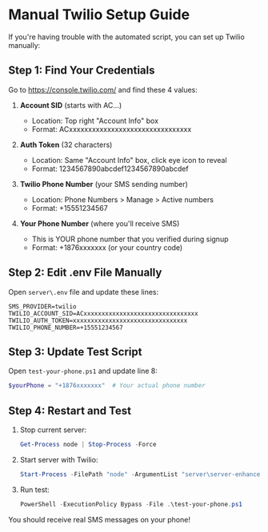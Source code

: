# Manual Twilio Setup Guide

If you're having trouble with the automated script, you can set up Twilio manually:

## Step 1: Find Your Credentials

Go to https://console.twilio.com/ and find these 4 values:

1. **Account SID** (starts with AC...)
   - Location: Top right "Account Info" box
   - Format: ACxxxxxxxxxxxxxxxxxxxxxxxxxxxxxxxx

2. **Auth Token** (32 characters)
   - Location: Same "Account Info" box, click eye icon to reveal
   - Format: 1234567890abcdef1234567890abcdef

3. **Twilio Phone Number** (your SMS sending number)
   - Location: Phone Numbers > Manage > Active numbers
   - Format: +15551234567

4. **Your Phone Number** (where you'll receive SMS)
   - This is YOUR phone number that you verified during signup
   - Format: +1876xxxxxxx (or your country code)

## Step 2: Edit .env File Manually

Open `server\.env` file and update these lines:

```env
SMS_PROVIDER=twilio
TWILIO_ACCOUNT_SID=ACxxxxxxxxxxxxxxxxxxxxxxxxxxxxxxxx
TWILIO_AUTH_TOKEN=xxxxxxxxxxxxxxxxxxxxxxxxxxxxxxxx
TWILIO_PHONE_NUMBER=+15551234567
```

## Step 3: Update Test Script

Open `test-your-phone.ps1` and update line 8:
```powershell
$yourPhone = "+1876xxxxxxx"  # Your actual phone number
```

## Step 4: Restart and Test

1. Stop current server:
   ```powershell
   Get-Process node | Stop-Process -Force
   ```

2. Start server with Twilio:
   ```powershell
   Start-Process -FilePath "node" -ArgumentList "server\server-enhanced.js" -WorkingDirectory "." -WindowStyle Hidden
   ```

3. Run test:
   ```powershell
   PowerShell -ExecutionPolicy Bypass -File .\test-your-phone.ps1
   ```

You should receive real SMS messages on your phone!